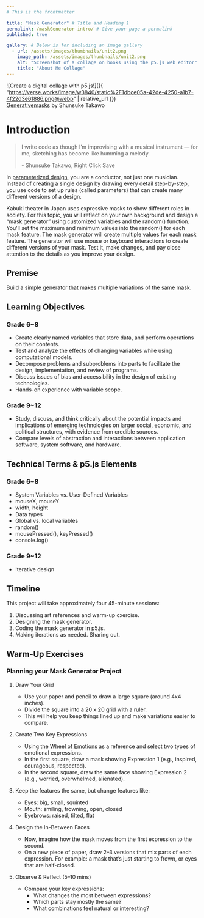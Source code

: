 ```yaml
---
# This is the frontmatter

title: "Mask Generator" # Title and Heading 1
permalink: /maskGenerator-intro/ # Give your page a permalink
published: true

gallery: # Below is for including an image gallery
  - url: /assets/images/thumbnails/unit2.png
    image_path: /assets/images/thumbnails/unit2.png
    alt: "Screenshot of a collage on books using the p5.js web editor"
    title: "About Me Collage"
---
```


![Create a digital collage with p5.js!]({{ "https://verse.works/image/w3840/static%2F1dbce05a-42de-4250-a1b7-4f22d3e61886.png@webp" | relative_url }})  
[Generativemasks](https://generativemasks.io/gallery) by Shunsuke Takawo

# Introduction

> ‍I write code as though I’m improvising with a musical instrument — for me, sketching has become like humming a melody.
>
> \- Shunsuke Takawo, Right Click Save

In [parameterized design](https://formandcode.com/code-examples/parameterize-chair), you are a conductor, not just one musician. Instead of creating a single design by drawing every detail step-by-step, you use code to set up rules (called parameters) that can create many different versions of a design.

Kabuki theater in Japan uses expressive masks to show different roles in society. For this topic, you will reflect on your own background and design a “mask generator” using customized variables and the random() function. You’ll set the maximum and minimum values into the random() for each mask feature. The mask generator will create multiple values for each mask feature. The generator will use mouse or keyboard interactions to create different versions of your mask. Test it, make changes, and pay close attention to the details as you improve your design.

## Premise

Build a simple generator that makes multiple variations of the same mask.

## Learning Objectives

### Grade 6~8

- Create clearly named variables that store data, and perform operations on their contents.
- Test and analyze the effects of changing variables while using computational models.
- Decompose problems and subproblems into parts to facilitate the design, implementation, and review of programs.
- Discuss issues of bias and accessibility in the design of existing technologies.
- Hands-on experience with variable scope.

### Grade 9~12

- Study, discuss, and think critically about the potential impacts and implications of emerging technologies
  on larger social, economic, and political structures, with evidence from credible sources.
- Compare levels of abstraction and interactions between application software, system software, and hardware.

## Technical Terms & p5.js Elements

### Grade 6~8

- System Variables vs. User-Defined Variables
- mouseX, mouseY
- width, height
- Data types
- Global vs. local variables
- random()
- mousePressed(), keyPressed()
- console.log()

### Grade 9~12

- Iterative design

## Timeline

This project will take approximately four 45-minute sessions:

1. Discussing art references and warm-up cxercise.
1. Designing the mask generator.
1. Coding the mask generator in p5.js.
1. Making iterations as needed. Sharing out.

## Warm-Up Exercises

### Planning your Mask Generator Project

1. Draw Your Grid

   - Use your paper and pencil to draw a large square (around 4x4 inches).
   - Divide the square into a 20 x 20 grid with a ruler.
   - This will help you keep things lined up and make variations easier to compare.

1. Create Two Key Expressions

   - Using the [Wheel of Emotions](<https://www.isu.edu/media/libraries/counseling-and-testing/documents/Wheel-of-Emotions-Handout-(3).pdf>) as a reference and select two types of emotional expressions.
   - In the first square, draw a mask showing Expression 1 (e.g., inspired, courageous, respected).
   - In the second square, draw the same face showing Expression 2 (e.g., worried, overwhelmed, alienated).

1. Keep the features the same, but change features like:

   - Eyes: big, small, squinted
   - Mouth: smiling, frowning, open, closed
   - Eyebrows: raised, tilted, flat

1. Design the In-Between Faces
   - Now, imagine how the mask moves from the first expression to the second.
   - On a new piece of paper, draw 2–3 versions that mix parts of each expression. For example: a mask that’s just starting to frown, or eyes that are half-closed.
1. Observe & Reflect (5–10 mins)
   - Compare your key expressions:
     - What changes the most between expressions?
     - Which parts stay mostly the same?
     - What combinations feel natural or interesting?
